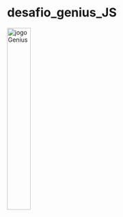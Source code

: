 # desafio_genius_JS

<img src="https://uploadedfiles.yviews.com.br/imageupload/136c6943-8f67-48f4-a18f-c157e72441b7/97262646-4c6f-40e6-8318-1e9ff1eeaa32.jpg" alt="jogo Genius" height="33%"/>
